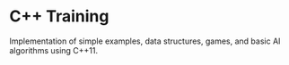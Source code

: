 # C++ Training
Implementation of simple examples, data structures, games, and basic AI algorithms using C++11.
